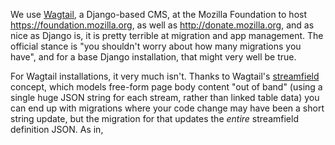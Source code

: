 We use [Wagtail](https://wagtail.org/), a Django-based CMS, at the Mozilla Foundation to host https://foundation.mozilla.org, as well as http://donate.mozilla.org, and as nice as Django is, it is pretty terrible at migration and app management. The official stance is "you shouldn't worry about how many migrations you have", and for a base Django installation, that might very well be true.

For Wagtail installations, it very much isn't. Thanks to Wagtail's [streamfield](https://docs.wagtail.org/en/stable/topics/streamfield.html) concept, which models free-form page body content "out of band" (using a single huge JSON string for each stream, rather than linked table data) you can end up with migrations where your code change may have been a short string update, but the migration for that updates the _entire_ streamfield definition JSON. As in,